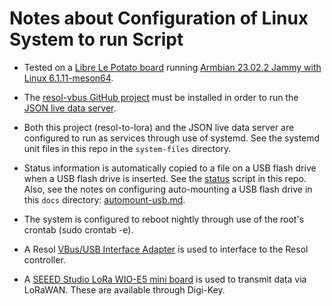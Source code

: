# Notes about Configuration of Linux System to run Script

* Tested on a [Libre Le Potato board](https://libre.computer/products/aml-s905x-cc/) running 
[Armbian 23.02.2 Jammy with Linux 6.1.11-meson64](https://www.armbian.com/lepotato/).

* The [resol-vbus GitHub project](https://github.com/danielwippermann/resol-vbus/tree/master) must be installed in order to
run the [JSON live data server](https://github.com/danielwippermann/resol-vbus/tree/master/examples/json-live-data-server).

* Both this project (resol-to-lora) and the JSON live data server are configured to run
as services through use of systemd.  See the systemd unit files in this repo in the 
`system-files` directory.

* Status information is automatically copied to a file on a USB flash drive
when a USB flash drive is inserted.  See the [status](../status) script in this repo.
Also, see the notes on configuring auto-mounting a USB flash drive in 
this `docs` directory: [automount-usb.md](automount-usb.md).

* The system is configured to reboot nightly through use of the root's
crontab (sudo crontab -e).

* A Resol [VBus/USB Interface Adapter](https://www.resol.de/en/produktdetail/13) is used to interface to the Resol controller.

* A [SEEED Studio LoRa WIO-E5 mini board](https://www.seeedstudio.com/LoRa-E5-mini-STM32WLE5JC-p-4869.html) is used to transmit data via LoRaWAN.  These are available through Digi-Key.
